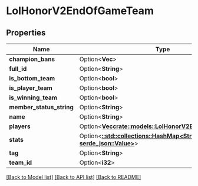 # LolHonorV2EndOfGameTeam

## Properties

Name | Type | Description | Notes
------------ | ------------- | ------------- | -------------
**champion_bans** | Option<**Vec<i32>**> |  | [optional]
**full_id** | Option<**String**> |  | [optional]
**is_bottom_team** | Option<**bool**> |  | [optional]
**is_player_team** | Option<**bool**> |  | [optional]
**is_winning_team** | Option<**bool**> |  | [optional]
**member_status_string** | Option<**String**> |  | [optional]
**name** | Option<**String**> |  | [optional]
**players** | Option<[**Vec<crate::models::LolHonorV2EndOfGamePlayer>**](LolHonorV2EndOfGamePlayer.md)> |  | [optional]
**stats** | Option<[**::std::collections::HashMap<String, serde_json::Value>**](serde_json::Value.md)> |  | [optional]
**tag** | Option<**String**> |  | [optional]
**team_id** | Option<**i32**> |  | [optional]

[[Back to Model list]](../README.md#documentation-for-models) [[Back to API list]](../README.md#documentation-for-api-endpoints) [[Back to README]](../README.md)


